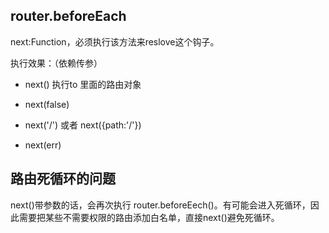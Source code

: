 ## router.beforeEach

next:Function，必须执行该方法来reslove这个钩子。

执行效果：（依赖传参）

+ next() 执行to 里面的路由对象

+ next(false)

+ next('/') 或者 next({path:'/'})

+ next(err)

## 路由死循环的问题

next()带参数的话，会再次执行 router.beforeEech()。有可能会进入死循环，因此需要把某些不需要权限的路由添加白名单，直接next()避免死循环。
